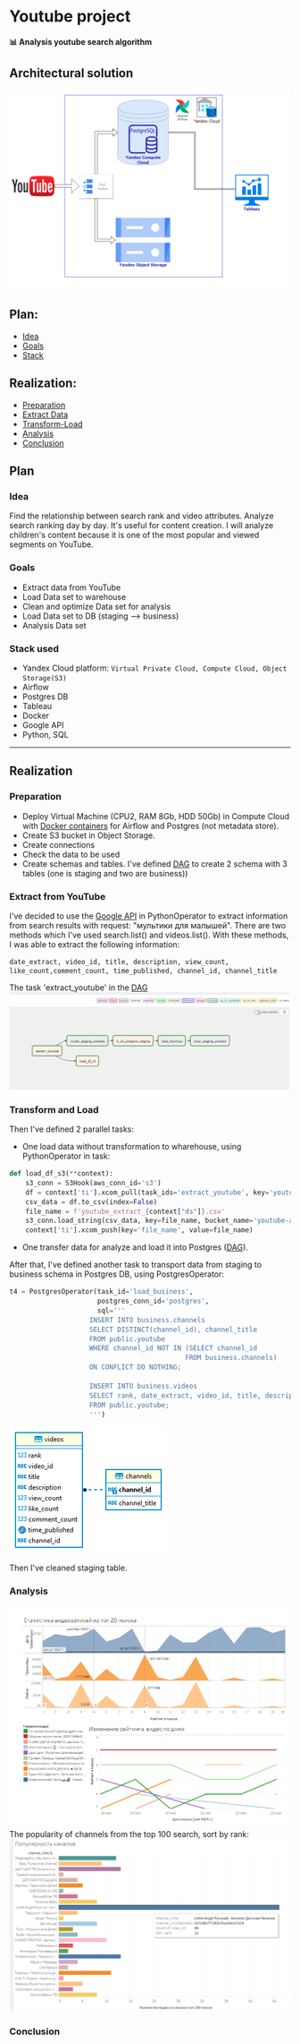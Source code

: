 # Youtube project
**📊  Analysis youtube search algorithm**
## Architectural solution
![image](images/solution.png)
## Plan:
- [Idea](#idea)
- [Goals](#goals)
- [Stack](#stack-used)
## Realization:
- [Preparation](#preparation)
- [Extract Data](#extract-from-youtube)
- [Transform-Load](#transform-and-load)
- [Analysis](#analysis)
- [Conclusion](#conclusion)
## Plan
### Idea
Find the relationship between search rank and video attributes. Analyze search ranking day by day. It's useful for content creation.
I will analyze children's content because it is one of the most popular and viewed segments on YouTube.
### Goals
- Extract data from YouTube
- Load Data set to warehouse
- Clean and optimize Data set for analysis
- Load Data set to DB (staging --> business)
- Analysis Data set
### Stack used
- Yandex Cloud platform: 
```Virtual Private Cloud, Compute Cloud, Object Storage(S3)``` 
- Airflow
- Postgres DB
- Tableau
- Docker
- Google API
- Python, SQL
---
## Realization
### Preparation
- Deploy Virtual Machine (CPU2, RAM 8Gb, HDD 50Gb) in Compute Cloud with [Docker containers](/docker) for Airflow and Postgres (not metadata store).
- Create S3 bucket in Object Storage.
- Create connections
- Check the data to be used
- Create schemas and tables. I've defined [DAG](dag_create_tables_youtube.py) to create 2 schema with 3 tables (one is staging and two are business))
### Extract from YouTube
I've decided to use the [Google API](https://developers.google.com/youtube/v3/docs/search/list) in PythonOperator to extract information from search results with request: "мультики для малышей". There are two methods which I've used search.list() and videos.list(). With these methods, I was able to extract the following information:
```csv
date_extract, video_id, title, description, view_count, like_count,comment_count, time_published, channel_id, channel_title
```
The task 'extract_youtube' in the [DAG](dag_youtube_s3_pd.py)
![image](images/dag.png)
### Transform and Load
Then I've defined 2 parallel tasks:
- One load data without transformation to wharehouse, using PythonOperator in task:
```python
def load_df_s3(**context):
    s3_conn = S3Hook(aws_conn_id='s3')
    df = context['ti'].xcom_pull(task_ids='extract_youtube', key='youtube_df')
    csv_data = df.to_csv(index=False)
    file_name = f'youtube_extract_{context["ds"]}.csv'
    s3_conn.load_string(csv_data, key=file_name, bucket_name='youtube-analytics', replace=True)
    context['ti'].xcom_push(key='file_name', value=file_name)
```
- One transfer data for analyze and load it into Postgres ([DAG](dag_youtube_s3_pd.py)).

After that, I've defined another task to transport data from staging to business schema in Postgres DB, using PostgresOperator:
```python
t4 = PostgresOperator(task_id='load_business',
                      postgres_conn_id='postgres',
                      sql='''
                    INSERT INTO business.channels
                    SELECT DISTINCT(channel_id), channel_title
                    FROM public.youtube
                    WHERE channel_id NOT IN (SELECT channel_id
                                            FROM business.channels)
                    ON CONFLICT DO NOTHING;

                    INSERT INTO business.videos
                    SELECT rank, date_extract, video_id, title, description, view_count, like_count, comment_count, time_published, channel_id
                    FROM public.youtube;
                    ''')
```
![image](images/postgres%20-%20business.png)

Then I've cleaned staging table.
### Analysis
![image](images/dashboard.png)
The popularity of channels from the top 100 search, sort by rank:
![image](images/channels.png)
### Conclusion
